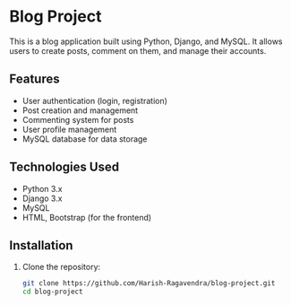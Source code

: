 # Blog Project

This is a blog application built using Python, Django, and MySQL. It allows users to create posts, comment on them, and manage their accounts.

## Features

- User authentication (login, registration)
- Post creation and management
- Commenting system for posts
- User profile management
- MySQL database for data storage

## Technologies Used

- Python 3.x
- Django 3.x
- MySQL
- HTML, Bootstrap (for the frontend)

## Installation

1. Clone the repository:

   ```bash
   git clone https://github.com/Harish-Ragavendra/blog-project.git
   cd blog-project
